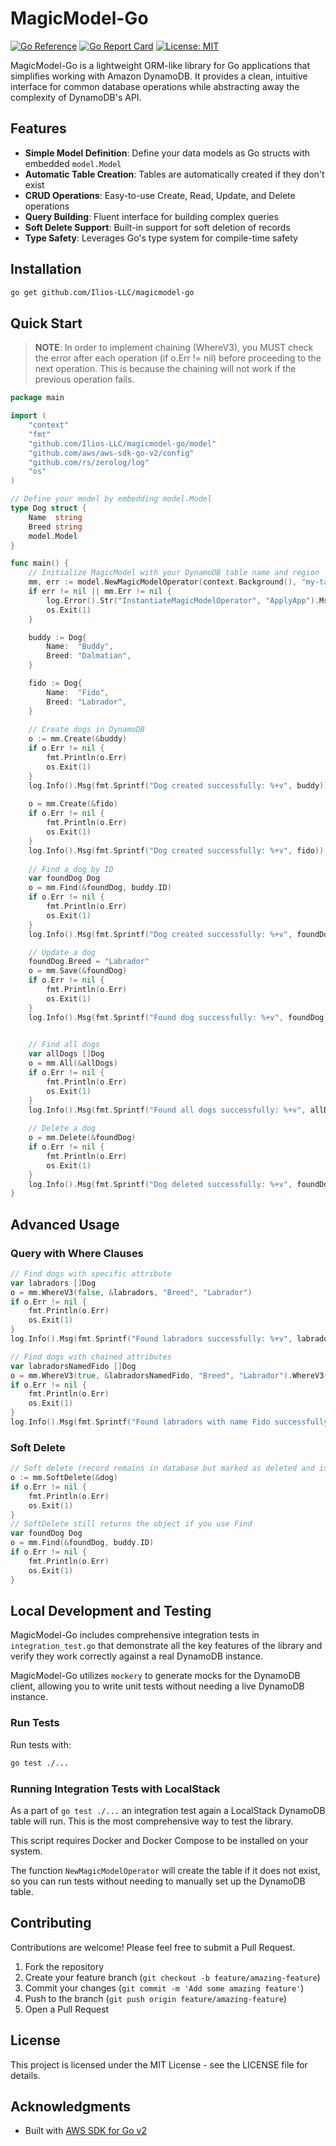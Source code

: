 # MagicModel-Go

[![Go Reference](https://pkg.go.dev/badge/github.com/Ilios-LLC/magicmodel-go.svg)](https://pkg.go.dev/github.com/Ilios-LLC/magicmodel-go)
[![Go Report Card](https://goreportcard.com/badge/github.com/Ilios-LLC/magicmodel-go)](https://goreportcard.com/report/github.com/Ilios-LLC/magicmodel-go)
[![License: MIT](https://img.shields.io/badge/License-MIT-yellow.svg)](https://opensource.org/licenses/MIT)

MagicModel-Go is a lightweight ORM-like library for Go applications that simplifies working with Amazon DynamoDB. It provides a clean, intuitive interface for common database operations while abstracting away the complexity of DynamoDB's API.

## Features

- **Simple Model Definition**: Define your data models as Go structs with embedded `model.Model`
- **Automatic Table Creation**: Tables are automatically created if they don't exist
- **CRUD Operations**: Easy-to-use Create, Read, Update, and Delete operations
- **Query Building**: Fluent interface for building complex queries
- **Soft Delete Support**: Built-in support for soft deletion of records
- **Type Safety**: Leverages Go's type system for compile-time safety

## Installation

```bash
go get github.com/Ilios-LLC/magicmodel-go
```

## Quick Start

> **NOTE**: In order to implement chaining (WhereV3), you MUST check the error after each operation (if o.Err != nil) before proceeding to the next operation. This is because the chaining will not work if the previous operation fails.

```go
package main

import (
	"context"
	"fmt"
	"github.com/Ilios-LLC/magicmodel-go/model"
	"github.com/aws/aws-sdk-go-v2/config"
	"github.com/rs/zerolog/log"
	"os"
)

// Define your model by embedding model.Model
type Dog struct {
	Name  string
	Breed string
	model.Model
}

func main() {
	// Initialize MagicModel with your DynamoDB table name and region
	mm, err := model.NewMagicModelOperator(context.Background(), "my-table", nil, config.WithRegion("us-east-1"))
	if err != nil || mm.Err != nil {
		log.Error().Str("InstantiateMagicModelOperator", "ApplyApp").Msg(fmt.Sprintf("Encountered an err: %s", err))
		os.Exit(1)
	}

	buddy := Dog{
		Name:  "Buddy",
		Breed: "Dalmatian",
	}

	fido := Dog{
		Name:  "Fido",
		Breed: "Labrador",
	}
	
	// Create dogs in DynamoDB
	o := mm.Create(&buddy)
	if o.Err != nil {
		fmt.Println(o.Err)
		os.Exit(1)
	}
	log.Info().Msg(fmt.Sprintf("Dog created successfully: %+v", buddy))
	
	o = mm.Create(&fido)
	if o.Err != nil {
		fmt.Println(o.Err)
		os.Exit(1)
	}
	log.Info().Msg(fmt.Sprintf("Dog created successfully: %+v", fido))
	
	// Find a dog by ID
	var foundDog Dog
	o = mm.Find(&foundDog, buddy.ID)
	if o.Err != nil {
		fmt.Println(o.Err)
		os.Exit(1)
	}
	log.Info().Msg(fmt.Sprintf("Dog created successfully: %+v", foundDog))

	// Update a dog
	foundDog.Breed = "Labrador"
	o = mm.Save(&foundDog)
	if o.Err != nil {
		fmt.Println(o.Err)
		os.Exit(1)
	}
	log.Info().Msg(fmt.Sprintf("Found dog successfully: %+v", foundDog))

	
	// Find all dogs
	var allDogs []Dog
	o = mm.All(&allDogs)
	if o.Err != nil {
		fmt.Println(o.Err)
		os.Exit(1)
	}
	log.Info().Msg(fmt.Sprintf("Found all dogs successfully: %+v", allDogs))
	
	// Delete a dog
	o = mm.Delete(&foundDog)
	if o.Err != nil {
		fmt.Println(o.Err)
		os.Exit(1)
	}
	log.Info().Msg(fmt.Sprintf("Dog deleted successfully: %+v", foundDog))
}
```

## Advanced Usage

### Query with Where Clauses

```go
// Find dogs with specific attribute
var labradors []Dog
o = mm.WhereV3(false, &labradors, "Breed", "Labrador")
if o.Err != nil {
    fmt.Println(o.Err)
    os.Exit(1)
}
log.Info().Msg(fmt.Sprintf("Found labradors successfully: %+v", labradors))

// Find dogs with chained attributes
var labradorsNamedFido []Dog
o = mm.WhereV3(true, &labradorsNamedFido, "Breed", "Labrador").WhereV3(false, &labradorsNamedFido, "Name", "Fido")
if o.Err != nil {
    fmt.Println(o.Err)
    os.Exit(1)
}
log.Info().Msg(fmt.Sprintf("Found labradors with name Fido successfully: %+v", labradorsNamedFido))
```

### Soft Delete

```go
// Soft delete (record remains in database but marked as deleted and is not returned in list queries)
o := mm.SoftDelete(&dog)
if o.Err != nil {
	fmt.Println(o.Err)
	os.Exit(1)
}
// SoftDelete still returns the object if you use Find
var foundDog Dog
o = mm.Find(&foundDog, buddy.ID)
if o.Err != nil {
    fmt.Println(o.Err)
    os.Exit(1)
}
```

## Local Development and Testing

MagicModel-Go includes comprehensive integration tests in `integration_test.go` that demonstrate all the key features of the library and verify they work correctly against a real DynamoDB instance.

MagicModel-Go utilizes `mockery` to generate mocks for the DynamoDB client, allowing you to write unit tests without needing a live DynamoDB instance.

### Run Tests
Run tests with:
```bash
go test ./...
```

### Running Integration Tests with LocalStack

As a part of `go test ./...` an integration test again a LocalStack DynamoDB table will run. This is the most comprehensive way to test the library.

This script requires Docker and Docker Compose to be installed on your system.

The function `NewMagicModelOperator` will create the table if it does not exist, so you can run tests without needing to manually set up the DynamoDB table.

## Contributing

Contributions are welcome! Please feel free to submit a Pull Request.

1. Fork the repository
2. Create your feature branch (`git checkout -b feature/amazing-feature`)
3. Commit your changes (`git commit -m 'Add some amazing feature'`)
4. Push to the branch (`git push origin feature/amazing-feature`)
5. Open a Pull Request

## License

This project is licensed under the MIT License - see the LICENSE file for details.

## Acknowledgments

- Built with [AWS SDK for Go v2](https://github.com/aws/aws-sdk-go-v2)